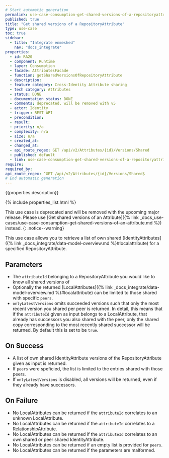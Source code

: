 ```yaml
---
# Start automatic generation
permalink: use-case-consumption-get-shared-versions-of-a-repositoryattribute
published: true
title: "Get shared versions of a RepositoryAttribute"
type: use-case
toc: true
sidebar:
  - title: "Integrate enmeshed"
    nav: "docs_integrate"
properties:
  - id: RA20
  - component: Runtime
  - layer: Consumption
  - facade: AttributesFacade
  - function: getSharedVersionsOfRepositoryAttribute
  - description:
  - feature category: Cross-Identity Attribute sharing
  - tech category: Attributes
  - status: DONE
  - documentation status: DONE
  - comments: deprecated, will be removed with v5
  - actor: Identity
  - trigger: REST API
  - precondition:
  - result:
  - priority: n/a
  - complexity: n/a
  - size: n/a
  - created_at:
  - changed_at:
  - api_route_regex: GET /api/v2/Attributes/{id}/Versions/Shared
  - published: default
  - link: use-case-consumption-get-shared-versions-of-a-repositoryattribute
require:
required_by:
api_route_regex: ^GET /api/v2/Attributes/{id}/Versions/Shared$
# End automatic generation
---
```


{{properties.description}}

{% include properties_list.html %}

This use case is deprecated and will be removed with the upcoming major release.
Please use [Get shared versions of an Attribute]({% link _docs_use-cases/use-case-consumption-get-shared-versions-of-an-attribute.md %}) instead.
{: .notice--warning}

This use case allows you to retrieve a list of own shared [IdentityAttributes]({% link _docs_integrate/data-model-overview.md %}#localattribute) for a specified RepositoryAttribute.

## Parameters

- The `attributeId` belonging to a RepositoryAttribute you would like to know all shared versions of
- Optionally the returned [LocalAttributes]({% link _docs_integrate/data-model-overview.md %}#localattribute) can be limited to those shared with specific `peers`.
- `onlyLatestVersions` omits succeeded versions such that only the most recent version you shared per peer is returned. In detail, this means that if the `attributeId` given as input belongs to a LocalAttribute, that already has successors you also shared with the peer, only the shared copy corresponding to the most recently shared successor will be returned. By default this is set to be `true`.

## On Success

- A list of own shared IdentityAttribute versions of the RepositoryAttribute given as input is returned.
- If `peers` were speficied, the list is limited to the entries shared with those peers.
- If `onlyLatestVersions` is disabled, all versions will be returned, even if they already have successors.

## On Failure

- No LocalAttributes can be returned if the `attributeId` correlates to an unknown LocalAttribute.
- No LocalAttributes can be returned if the `attributeId` correlates to a RelationshipAttribute.
- No LocalAttributes can be returned if the `attributeId` correlates to an own shared or peer shared IdentityAttribute.
- No LocalAttributes can be returned if an empty list is provided for `peers`.
- No LocalAttributes can be returned if the parameters are malformed.
